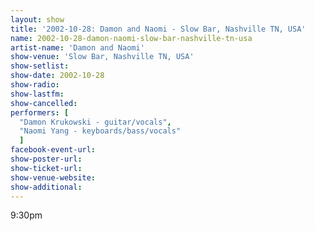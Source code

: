 ```yaml
---
layout: show
title: '2002-10-28: Damon and Naomi - Slow Bar, Nashville TN, USA'
name: 2002-10-28-damon-naomi-slow-bar-nashville-tn-usa
artist-name: 'Damon and Naomi'
show-venue: 'Slow Bar, Nashville TN, USA'
show-setlist: 
show-date: 2002-10-28
show-radio: 
show-lastfm: 
show-cancelled: 
performers: [
  "Damon Krukowski - guitar/vocals",
  "Naomi Yang - keyboards/bass/vocals"
  ]
facebook-event-url: 
show-poster-url: 
show-ticket-url: 
show-venue-website: 
show-additional: 
---
```


9:30pm